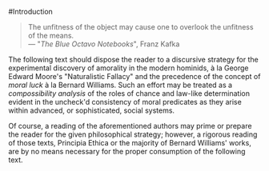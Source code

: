 #Introduction

> The unfitness of the object may cause one to overlook the unfitness of the means.  
> &mdash; "<cite>The Blue Octavo Notebooks</cite>", Franz Kafka

The following text should dispose the reader to a discursive strategy for the experimental discovery of amorality in the 
modern hominids, à la George Edward Moore's "Naturalistic Fallacy" and the precedence of the concept of _moral luck_ à la 
Bernard Williams. Such an effort may be treated as a _compossibility analysis_ of the roles of chance and law-like 
determination evident in the uncheck'd consistency of moral predicates as they arise within advanced, or sophisticated, 
social systems.

Of course, a reading of the aforementioned authors may prime or prepare the reader for the given philosophical strategy; however, a rigorous reading of those texts, Principia Ethica or the majority of Bernard Williams' works, are by no means necessary for the proper consumption of the following text.